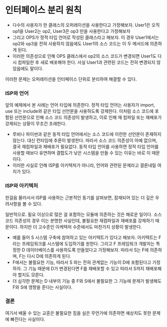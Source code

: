 # 인터페이스 분리 원칙



- 다수의 사용자가 한 클래스의 오퍼레이션을 사용한다고 가정해보자. User1은 오직 op1을 User2는 op2,  User3은 op3 만을 사용한다고 가정해보자
- 그리고 OPS가 정적 타입 언어로 작성된 클래스라고 해보자. 이 경우 User1에서는 op2와 op3을 전혀 사용하지 않음에도 User1의 소스 코드는 이 두 메서드에 의존하게 된다.
- 이러한 의존성으로 인해 OPS 클래스에서 op2의 소스 코드가 변경되면 User1도 다시 컴파일한 후 새로 배포해야 한다. 사실 User1과 관련된 코드는 전혀 변경되지 않았음에도 말이다.



이러한 문제는 오퍼레이션을 인터페이스 단위로 분리하여 해결할 수 있다.



### ISP와 언어

앞의 예제에서 본 사례는 언어 타입에 의존한다. 정적 타입 언어는 사용자가 import, use 또는 include와 같은 타입 선언문을 사용하도록 강제한다. 이처럼 소스 코드에 포함된 선언문으로 인해 소스 코드 의존성이 발생하고, 이로 인해 재 컴파일 또는 재배포가 강제되는 상황이 무조건 초래한다.



- 루비나 파이썬과 같은 동적 타입 언어에서는 소스 코드에 이런한 선언문이 존재하지 않는다. 대신 런타임에 추론이 발생한다. 따라서 소스 코드 의존성이 아예 없으며, 결국 재컴파일과 재배포가 필요없다. 동적 타입 언어를 사용하면 정적 타입 언어를 사용할 때보다 유연하며 결합도가 낮은 시스템을 만들 수 있는 이유는 바로 이 때문이다.
- 이러한 사실로 인해 ISP를 아키텍처가 아니라, 언어와 관련된 문제라고 결론내릴 여지가 있다.



### ISP와 아키텍처

한걸음 물러서서 ISP를 사용하는 근본적인 동기를 살펴보면, 잠재되어 있는 더 깊은 우려사항을 볼 수 있다.

일반적으로. 필요 이상으로 많은 걸 포함하는 모듈에 의존하는 것은 해로운 일이다. 소스 코드 의존성의 경우 이는 분명한 사실인데, 불필요한 재컴파일과 재배포를 강제하기 때문이다. 하지만 더 고수준인 아케텍처 수준에서도 마찬가지 상황이 발생한다.



- 예를 들어 S 시스템 구축에 참여하고 있는 아키텍트가 있다고 해보자. 아키텍트는  F라는 프레임워크를 시스템에 도입하기를 원한다. 그리고 F 프레임워크 개발자는 특정한 D 데이터베이스를 사용하도록 만들었다고 가정해보자. 따라서 S는 F에 의존하며, F는 다시 D에 의존하게 된다.
- F에서는 불필요한 기능, 따라서 S 와는 전혀 관계없는 기능이 D에 포함된다고 가정하자. 그 기능 때문에 D가 변경된다면 F를 재배포할 수 있고 따라서 S까지 재배포해야 할지도 모른다.
- 더 심각한 문제는 D 내부의 기능 중 F와 S에서 불필요한 그 기능에 문제가 발생해도 F와 S에 영향을 준다는 사실이다.



### 결론

여기서 배울 수 있는 교훈은 불필요한 짐을 실은 무언가에 의존하면 예상치도 못한 문제에 빠진다는 사실이다.



